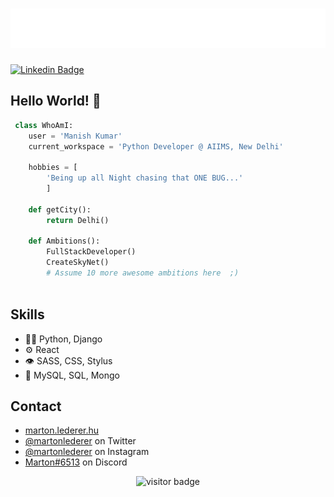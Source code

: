 <h1 align="center">
  <img src="https://github.com/manish-phalswal/manish-phalswal/blob/main/name.svg" />
</h1>

[![Linkedin Badge](https://img.shields.io/badge/-manish-blue?style=flat-square&logo=Linkedin&logoColor=white&link=https://www.linkedin.com/in/manish001/)](https://www.linkedin.com/in/manish001/) 

## Hello World! 👋
```python
 class WhoAmI:
 	user = 'Manish Kumar'
	current_workspace = 'Python Developer @ AIIMS, New Delhi'
  
	hobbies = [
		'Being up all Night chasing that ONE BUG...'
		]
	
	def getCity():
		return Delhi()
	
	def Ambitions():
		FullStackDeveloper()
		CreateSkyNet()
		# Assume 10 more awesome ambitions here  ;)
	
 ```

## Skills
- 👨‍💻 Python, Django
- ⚙️ React
- 👁️ SASS, CSS, Stylus
- 💽 MySQL, SQL, Mongo

## Contact
- [marton.lederer.hu](https://marton.lederer.hu)
- [@martonlederer](https://twitter.com/martonlederer) on Twitter
- [@martonlederer](https://twitter.com/instagram) on Instagram
- [Marton#6513](./) on Discord

<p  align="center">
  <img src="https://visitor-badge.glitch.me/badge?page_id=manish-phalswal.353990664" alt="visitor badge"/>
</p>
